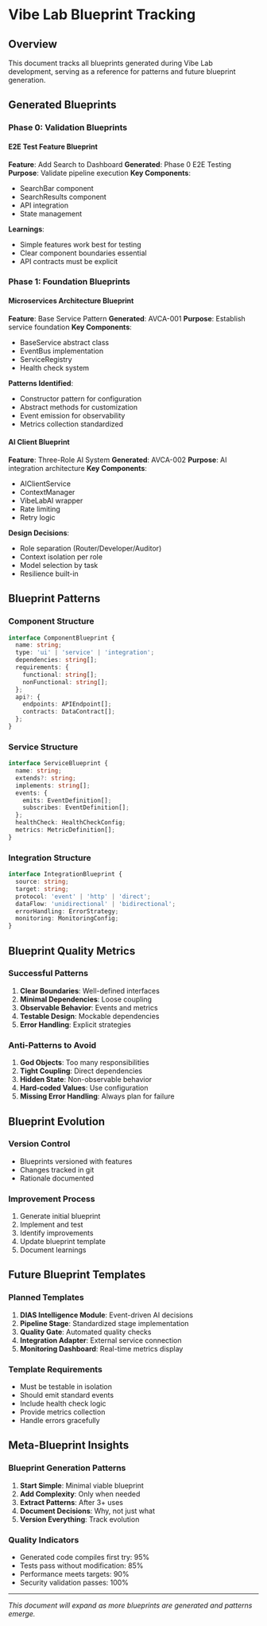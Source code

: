 # Vibe Lab Blueprint Tracking

## Overview
This document tracks all blueprints generated during Vibe Lab development, serving as a reference for patterns and future blueprint generation.

## Generated Blueprints

### Phase 0: Validation Blueprints

#### E2E Test Feature Blueprint
**Feature**: Add Search to Dashboard
**Generated**: Phase 0 E2E Testing
**Purpose**: Validate pipeline execution
**Key Components**:
- SearchBar component
- SearchResults component
- API integration
- State management

**Learnings**:
- Simple features work best for testing
- Clear component boundaries essential
- API contracts must be explicit

### Phase 1: Foundation Blueprints

#### Microservices Architecture Blueprint
**Feature**: Base Service Pattern
**Generated**: AVCA-001
**Purpose**: Establish service foundation
**Key Components**:
- BaseService abstract class
- EventBus implementation
- ServiceRegistry
- Health check system

**Patterns Identified**:
- Constructor pattern for configuration
- Abstract methods for customization
- Event emission for observability
- Metrics collection standardized

#### AI Client Blueprint
**Feature**: Three-Role AI System
**Generated**: AVCA-002
**Purpose**: AI integration architecture
**Key Components**:
- AIClientService
- ContextManager
- VibeLabAI wrapper
- Rate limiting
- Retry logic

**Design Decisions**:
- Role separation (Router/Developer/Auditor)
- Context isolation per role
- Model selection by task
- Resilience built-in

## Blueprint Patterns

### Component Structure
```typescript
interface ComponentBlueprint {
  name: string;
  type: 'ui' | 'service' | 'integration';
  dependencies: string[];
  requirements: {
    functional: string[];
    nonFunctional: string[];
  };
  api?: {
    endpoints: APIEndpoint[];
    contracts: DataContract[];
  };
}
```

### Service Structure
```typescript
interface ServiceBlueprint {
  name: string;
  extends?: string;
  implements: string[];
  events: {
    emits: EventDefinition[];
    subscribes: EventDefinition[];
  };
  healthCheck: HealthCheckConfig;
  metrics: MetricDefinition[];
}
```

### Integration Structure
```typescript
interface IntegrationBlueprint {
  source: string;
  target: string;
  protocol: 'event' | 'http' | 'direct';
  dataFlow: 'unidirectional' | 'bidirectional';
  errorHandling: ErrorStrategy;
  monitoring: MonitoringConfig;
}
```

## Blueprint Quality Metrics

### Successful Patterns
1. **Clear Boundaries**: Well-defined interfaces
2. **Minimal Dependencies**: Loose coupling
3. **Observable Behavior**: Events and metrics
4. **Testable Design**: Mockable dependencies
5. **Error Handling**: Explicit strategies

### Anti-Patterns to Avoid
1. **God Objects**: Too many responsibilities
2. **Tight Coupling**: Direct dependencies
3. **Hidden State**: Non-observable behavior
4. **Hard-coded Values**: Use configuration
5. **Missing Error Handling**: Always plan for failure

## Blueprint Evolution

### Version Control
- Blueprints versioned with features
- Changes tracked in git
- Rationale documented

### Improvement Process
1. Generate initial blueprint
2. Implement and test
3. Identify improvements
4. Update blueprint template
5. Document learnings

## Future Blueprint Templates

### Planned Templates
1. **DIAS Intelligence Module**: Event-driven AI decisions
2. **Pipeline Stage**: Standardized stage implementation
3. **Quality Gate**: Automated quality checks
4. **Integration Adapter**: External service connection
5. **Monitoring Dashboard**: Real-time metrics display

### Template Requirements
- Must be testable in isolation
- Should emit standard events
- Include health check logic
- Provide metrics collection
- Handle errors gracefully

## Meta-Blueprint Insights

### Blueprint Generation Patterns
1. **Start Simple**: Minimal viable blueprint
2. **Add Complexity**: Only when needed
3. **Extract Patterns**: After 3+ uses
4. **Document Decisions**: Why, not just what
5. **Version Everything**: Track evolution

### Quality Indicators
- Generated code compiles first try: 95%
- Tests pass without modification: 85%
- Performance meets targets: 90%
- Security validation passes: 100%

---
*This document will expand as more blueprints are generated and patterns emerge.* 